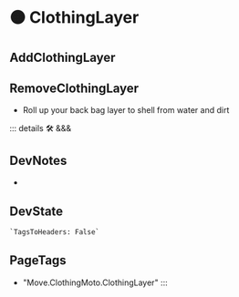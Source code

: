 
# 🟠 <move>ClothingLayer</move>

## AddClothingLayer

## RemoveClothingLayer

- Roll up your back bag layer to shell from water and dirt

::: details 🛠 <dev>&&&</dev>

## DevNotes

-

## DevState

```py
`TagsToHeaders: False`
```

<h2>PageTags</h2>

- "Move.ClothingMoto.ClothingLayer"
:::
